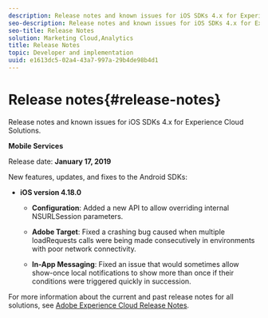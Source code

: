 ```yaml
---
description: Release notes and known issues for iOS SDKs 4.x for Experience Cloud Solutions.
seo-description: Release notes and known issues for iOS SDKs 4.x for Experience Cloud Solutions.
seo-title: Release Notes
solution: Marketing Cloud,Analytics
title: Release Notes
topic: Developer and implementation
uuid: e1613dc5-02a4-43a7-997a-29b4de98b4d1
---
```


# Release notes{#release-notes}

Release notes and known issues for iOS SDKs 4.x for Experience Cloud Solutions.

**Mobile Services**

Release date: **January 17, 2019**

New features, updates, and fixes to the Android SDKs:

* **iOS version 4.18.0**

  * **Configuration**: Added a new API to allow overriding internal NSURLSession parameters.

  * **Adobe Target**: Fixed a crashing bug caused when multiple loadRequests calls were being made consecutively in environments with poor network connectivity.

  * **In-App Messaging**: Fixed an issue that would sometimes allow show-once local notifications to show more than once if their conditions were triggered quickly in succession.


For more information about the current and past release notes for all solutions, see [Adobe Experience Cloud Release Notes](https://marketing.adobe.com/resources/help/en_US/whatsnew/). 
